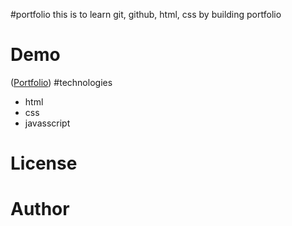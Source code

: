 #portfolio
this is to learn git, github, html, css by building portfolio
# Demo
([Portfolio](https://ghimirekunji.github.io/portfolio/))
#technologies
* html
* css
* javasscript
# License
# Author
# 
